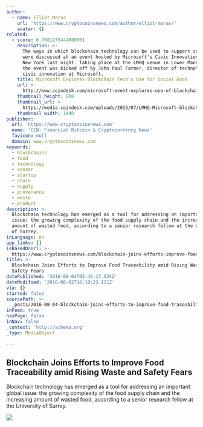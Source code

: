 ```yaml
---
author:
  - name: Elliot Maras
    url: 'https://www.cryptocoinsnews.com/author/elliot-maras/'
    avatar: {}
related:
  - score: 0.7601275444000001
    description: >-
      The ways in which blockchain technology can be used to support social good
      were discussed at an event hosted by Microsoft's Civic Innovation team in
      New York last night. Taking place at the LMHQ venue in Lower Manhattan,
      the event was kicked off by John Paul Farmer, director of technology and
      civic innovation at Microsoft.
    title: Microsoft Explores Blockchain Tech's Use for Social Good
    url: >-
      http://www.coindesk.com/microsoft-event-explores-use-of-blockchain-tech-for-social-good-2/
    thumbnail_height: 808
    thumbnail_url: >-
      https://media.coindesk.com/uploads/2015/07/LMHQ-Microsoft-blockchain-discussion.png
    thumbnail_width: 1440
publisher:
  url: 'https://www.cryptocoinsnews.com'
  name: 'CCN: Financial Bitcoin & Cryptocurrency News'
  favicon: null
  domain: www.cryptocoinsnews.com
keywords:
  - blockchains
  - food
  - technology
  - sensor
  - startup
  - chain
  - supply
  - provenance
  - waste
  - product
description: >-
  Blockchain technology has emerged as a tool for addressing an important global
  issue: the growing complexity of the food supply chain and the increasing
  amount of wasted food, according to a senior research fellow at the University
  of Surrey.
inLanguage: en
app_links: []
isBasedOnUrl: >-
  https://www.cryptocoinsnews.com/blockchain-joins-efforts-improve-food-traceability-amid-rising-waste-safety-fears/
title: >-
  Blockchain Joins Efforts to Improve Food Traceability amid Rising Waste and
  Safety Fears
datePublished: '2016-08-04T05:46:17.534Z'
dateModified: '2016-08-02T16:18:23.121Z'
via: {}
starred: false
sourcePath: >-
  _posts/2016-08-04-blockchain-joins-efforts-to-improve-food-traceability-amid-r.md
inFeed: true
hasPage: false
inNav: false
_context: 'http://schema.org'
_type: MediaObject

---
```

<article style=""><h1>Blockchain Joins Efforts to Improve Food Traceability amid Rising Waste and Safety Fears</h1><p>Blockchain technology has emerged as a tool for addressing an important global issue: the growing complexity of the food supply chain and the increasing amount of wasted food, according to a senior research fellow at the University of Surrey.</p><img src="https://www.cryptocoinsnews.com/wp-content/uploads/2014/03/stock-exchagne.jpeg" /></article>